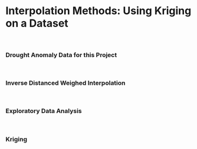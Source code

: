 <html lang="en-US">

<head>
    <meta charset='utf-8'>
    <meta http-equiv= "X-UA-Compatible" content="IE=edge">
    <meta name="viewport" content="width=device-width,maximum-scale=2">

</head>


<body>

<h1> Interpolation Methods: Using Kriging on a Dataset </h1> <br>

<h3> Drought Anomaly Data for this Project </h3> <br>

<h3> Inverse Distanced Weighed Interpolation  </h3> <br>

<h3> Exploratory Data Analysis </h3> <br>

<h3> Kriging </h3> <br>
  
</body>

</html>
